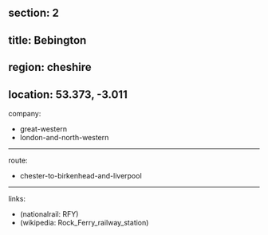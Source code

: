 section: 2
----
title: Bebington
----
region: cheshire
----
location: 53.373, -3.011
----
company:
- great-western
- london-and-north-western
----
route:
- chester-to-birkenhead-and-liverpool
----
links:
- (nationalrail: RFY)
- (wikipedia: Rock_Ferry_railway_station)
